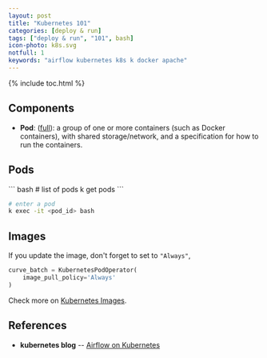 ```yaml
---
layout: post
title: "Kubernetes 101"
categories: [deploy & run]
tags: ["deploy & run", "101", bash]
icon-photo: k8s.svg
notfull: 1
keywords: "airflow kubernetes k8s k docker apache"
---
```


{% include toc.html %}

## Components

- __Pod__: ([full](https://kubernetes.io/docs/concepts/workloads/pods/pod/)): a group of one or more containers (such as Docker containers), with shared storage/network, and a specification for how to run the containers.

## Pods

<div class="flex-50" markdown="1">
``` bash
# list of pods
k get pods
```

``` bash
# enter a pod
k exec -it <pod_id> bash
```
</div>

## Images

If you update the image, don't forget to set to `"Always"`,

``` python
curve_batch = KubernetesPodOperator(
    image_pull_policy='Always'
)
```

Check more on [Kubernetes Images](https://kubernetes.io/docs/concepts/containers/images/).

## References

- **kubernetes blog** -- [Airflow on Kubernetes](https://kubernetes.io/blog/2018/06/28/airflow-on-kubernetes-part-1-a-different-kind-of-operator/)
